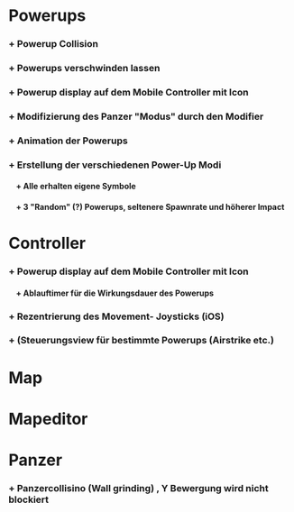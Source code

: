 
# Powerups
###  + Powerup Collision
###  + Powerups verschwinden lassen 
###  + Powerup display auf dem Mobile Controller mit Icon
###  + Modifizierung des Panzer "Modus" durch den Modifier
###  + Animation der Powerups
###  + Erstellung der verschiedenen Power-Up Modi
#### &nbsp;&nbsp;&nbsp;&nbsp;+ Alle erhalten eigene Symbole
#### &nbsp;&nbsp;&nbsp;&nbsp;+ 3 "Random" (?) Powerups, seltenere Spawnrate und höherer Impact

# Controller
### + Powerup display auf dem Mobile Controller mit Icon
#### &nbsp;&nbsp;&nbsp;&nbsp;+ Ablauftimer für die Wirkungsdauer des Powerups 
### + Rezentrierung des Movement- Joysticks (iOS)
### + (Steuerungsview für bestimmte Powerups (Airstrike etc.)
### 

# Map

# Mapeditor

# Panzer
### + Panzercollisino (Wall grinding) , Y Bewergung wird nicht blockiert
